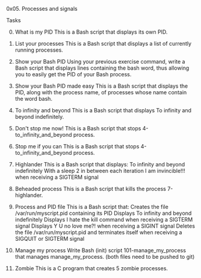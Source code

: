 0x05. Processes and signals

Tasks

0. What is my PID
This is a Bash script that displays its own PID.

1. List your processes
This is a Bash script that displays a list of currently running processes.

2. Show your Bash PID
Using your previous exercise command, write a Bash script that displays lines containing the bash word, thus allowing you to easily get the PID of your Bash process.

3. Show your Bash PID made easy
This is a Bash script that displays the PID, along with the process name, of processes whose name contain the word bash.

4. To infinity and beyond
This is a Bash script that displays To infinity and beyond indefinitely.

5. Don't stop me now!
This is a Bash script that stops 4-to_infinity_and_beyond process.

6. Stop me if you can
This is a Bash script that stops 4-to_infinity_and_beyond process.

7. Highlander
This is a Bash script that displays:
To infinity and beyond indefinitely
With a sleep 2 in between each iteration
I am invincible!!! when receiving a SIGTERM signal

8. Beheaded process
This is a Bash script that kills the process 7-highlander.

9. Process and PID file
This is a Bash script that:
Creates the file /var/run/myscript.pid containing its PID
Displays To infinity and beyond indefinitely
Displays I hate the kill command when receiving a SIGTERM signal
Displays Y U no love me?! when receiving a SIGINT signal
Deletes the file /var/run/myscript.pid and terminates itself when receiving a SIGQUIT or SIGTERM signal

10. Manage my process
Write Bash (init) script 101-manage_my_process that manages manage_my_process. (both files need to be pushed to git)

11. Zombie
This is a C program that creates 5 zombie processes.
